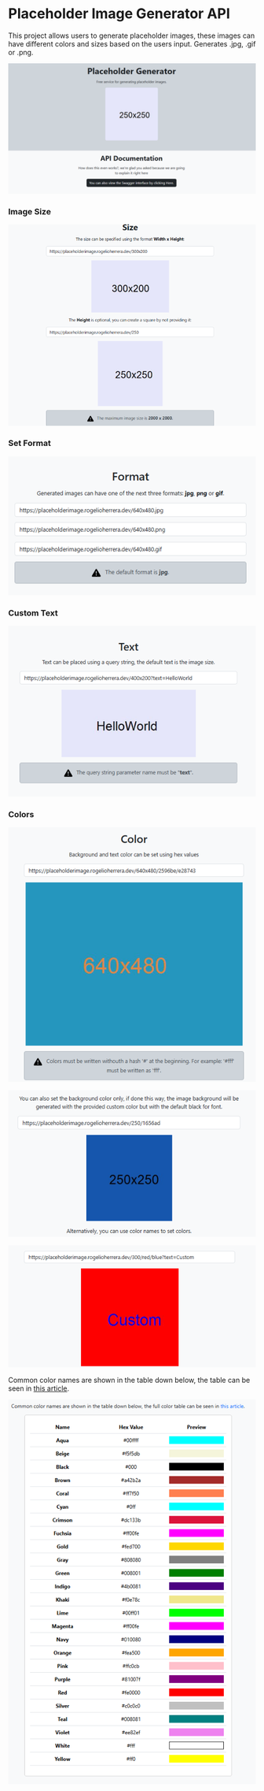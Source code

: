 # Placeholder Image Generator API
<p>This project allows users to generate placeholder images, these images can have different colors and sizes based on the users input. Generates .jpg, .gif or .png.</p> 

![Home Page.](/screenshots/0-Home.png)

<h3 align="left">Image Size</h3>

![Image Size.](/screenshots/1-Size.png)

<h3 align="left">Set Format</h3>

![Image Format.](/screenshots/2-Format.png)

<h3 align="left">Custom Text</h3>

![Custom Text.](/screenshots/3-Text.png)

<h3 align="left">Colors</h3>

![Custom Color.](/screenshots/4-Color.png)

![Background Color.](/screenshots/5-Color-Background.png)

![Text Color.](/screenshots/6-Color-Custom-Text.png)

<p>Common color names are shown in the table down below, the table can be seen in <a class="text-decoration-none" href="https://learn.microsoft.com/en-us/dotnet/api/system.windows.media.brushes?view=windowsdesktop-9.0" rel="noopener noreferrer" target="_blank">this article</a>.</p>

![Text Color.](/screenshots/7-Color-List.png)


